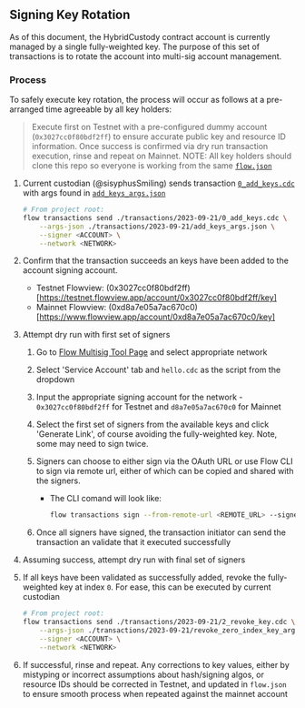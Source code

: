 ## Signing Key Rotation

As of this document, the HybridCustody contract account is currently managed by a single fully-weighted key. The purpose
of this set of transactions is to rotate the account into multi-sig account management.

### Process

To safely execute key rotation, the process will occur as follows at a pre-arranged time agreeable by all key holders:

> Execute first on Testnet with a pre-configured dummy account (`0x3027cc0f80bdf2ff`) to ensure accurate public key and
> resource ID information. Once success is confirmed via dry run transaction execution, rinse and repeat on Mainnet.
> NOTE: All key holders should clone this repo so everyone is working from the same [`flow.json`](../../flow.json)

1. Current custodian (@sisyphusSmiling) sends transaction [`0_add_keys.cdc`](./0_add_keys.cdc) with args found in
   [`add_keys_args.json`](./add_keys_args.json)

    ```sh
    # From project root:
    flow transactions send ./transactions/2023-09-21/0_add_keys.cdc \
        --args-json ./transactions/2023-09-21/add_keys_args.json \
        --signer <ACCOUNT> \
        --network <NETWORK>
    ```

1. Confirm that the transaction succeeds an keys have been added to the account signing account.

    - Testnet Flowview: (0x3027cc0f80bdf2ff)[https://testnet.flowview.app/account/0x3027cc0f80bdf2ff/key]
    - Mainnet Flowview: (0xd8a7e05a7ac670c0)[https://www.flowview.app/account/0xd8a7e05a7ac670c0/key]

1. Attempt dry run with first set of signers

    1. Go to [Flow Multisig Tool Page](https://flow-multisig-git-service-account-onflow.vercel.app/) and select
       appropriate network

    1. Select 'Service Account' tab and `hello.cdc` as the script from the dropdown

    1. Input the appropriate signing account for the network - `0x3027cc0f80bdf2ff` for Testnet and `d8a7e05a7ac670c0`
       for Mainnet

    1. Select the first set of signers from the available keys and click 'Generate Link', of course avoiding the
       fully-weighted key. Note, some may need to sign twice.

    1. Signers can choose to either sign via the OAuth URL or use Flow CLI to sign via remote url, either of which can
       be copied and shared with the signers.

        - The CLI comand will look like:
            ```sh
            flow transactions sign --from-remote-url <REMOTE_URL> --signer <ACCOUNT>
            ```
    
    1. Once all signers have signed, the transaction initiator can send the transaction an validate that it executed
       successfully

1. Assuming success, attempt dry run with final set of signers

1. If all keys have been validated as successfully added, revoke the fully-weighted key at index `0`. For ease, this can
   be executed by current custodian

    ```sh
    # From project root:
    flow transactions send ./transactions/2023-09-21/2_revoke_key.cdc \
        --args-json ./transactions/2023-09-21/revoke_zero_index_key_args.json \
        --signer <ACCOUNT> \
        --network <NETWORK>
    ```

1. If successful, rinse and repeat. Any corrections to key values, either by mistyping or incorrect assumptions about
   hash/signing algos, or resource IDs should be corrected in Testnet, and updated in `flow.json` to ensure smooth
   process when repeated against the mainnet account